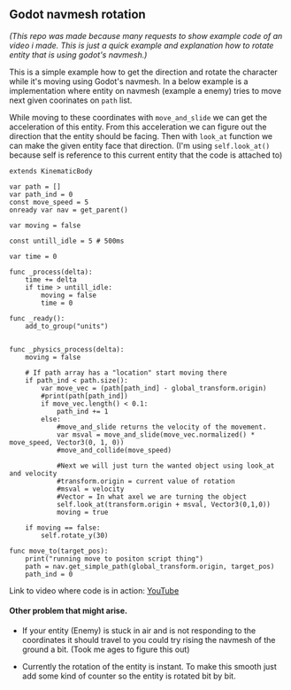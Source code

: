 


## Godot navmesh rotation

*(This repo was made because many requests to show example code of an video i made. This is just a quick example and explanation how to rotate entity that is using godot's navmesh.)*

This is a simple example how to get the direction and rotate the character while it's moving using Godot's navmesh. In a below example is a implementation where entity on navmesh (example a enemy) tries to move next given coorinates on `path` list.

While moving to these coordinates with `move_and_slide` we can get the acceleration of this entity. From this acceleration we can figure out the direction that the entity should be facing. Then with `look_at` function we can make the given entity face that direction. (I'm using `self.look_at()` because self is reference to this current entity that the code is attached to)

    extends KinematicBody
    
    var path = []
    var path_ind = 0
    const move_speed = 5
    onready var nav = get_parent()
    
    var moving = false
    
    const untill_idle = 5 # 500ms
    
    var time = 0
    
    func _process(delta):
    	time += delta
    	if time > untill_idle:
    		moving = false
    		time = 0
    
    func _ready():
    	add_to_group("units")
    
    
    func _physics_process(delta):
    	moving = false
    
        # If path array has a "location" start moving there
    	if path_ind < path.size():
    		var move_vec = (path[path_ind] - global_transform.origin)
    		#print(path[path_ind])
    		if move_vec.length() < 0.1:
    			path_ind += 1
    		else:
                #move_and_slide returns the velocity of the movement.
    			var msval = move_and_slide(move_vec.normalized() * move_speed, Vector3(0, 1, 0))
    			#move_and_collide(move_speed)
    
                #Next we will just turn the wanted object using look_at and velocity
                #transform.origin = current value of rotation
                #msval = velocity
                #Vector = In what axel we are turning the object
    			self.look_at(transform.origin + msval, Vector3(0,1,0))
    			moving = true
    			
    	if moving == false:
    		self.rotate_y(30)
    			
    func move_to(target_pos):
    	print("running move to positon script thing")
    	path = nav.get_simple_path(global_transform.origin, target_pos)
    	path_ind = 0
Link to video where code is in action: [YouTube](https://www.youtube.com/watch?v=Z0yW9icSGd8)

#### Other problem that might arise.

 - If your entity (Enemy) is stuck in air and is not responding to the
   coordinates it should travel to you could try rising the navmesh of
   the ground a bit. (Took me ages to figure this out)
   
 - Currently the rotation of the entity is instant. To make this smooth just add some kind of counter so the entity is rotated bit by bit.

